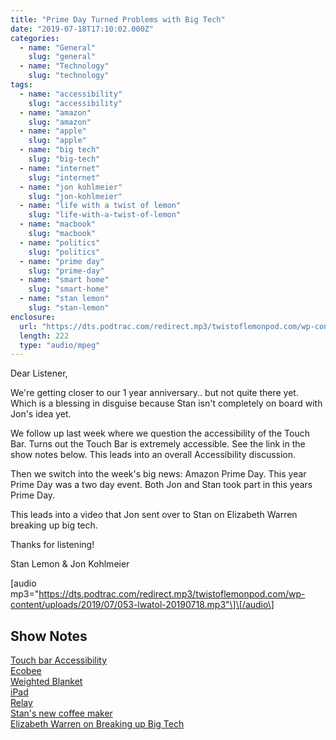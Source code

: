 ```yaml
---
title: "Prime Day Turned Problems with Big Tech"
date: "2019-07-18T17:10:02.000Z"
categories:
  - name: "General"
    slug: "general"
  - name: "Technology"
    slug: "technology"
tags:
  - name: "accessibility"
    slug: "accessibility"
  - name: "amazon"
    slug: "amazon"
  - name: "apple"
    slug: "apple"
  - name: "big tech"
    slug: "big-tech"
  - name: "internet"
    slug: "internet"
  - name: "jon kohlmeier"
    slug: "jon-kohlmeier"
  - name: "life with a twist of lemon"
    slug: "life-with-a-twist-of-lemon"
  - name: "macbook"
    slug: "macbook"
  - name: "politics"
    slug: "politics"
  - name: "prime day"
    slug: "prime-day"
  - name: "smart home"
    slug: "smart-home"
  - name: "stan lemon"
    slug: "stan-lemon"
enclosure:
  url: "https://dts.podtrac.com/redirect.mp3/twistoflemonpod.com/wp-content/uploads/2019/07/053-lwatol-20190718.mp3"
  length: 222
  type: "audio/mpeg"
---
```


Dear Listener,

We're getting closer to our 1 year anniversary.. but not quite there yet. Which is a blessing in disguise because Stan isn't completely on board with Jon's idea yet.

We follow up last week where we question the accessibility of the Touch Bar. Turns out the Touch Bar is extremely accessible. See the link in the show notes below. This leads into an overall Accessibility discussion.

Then we switch into the week's big news: Amazon Prime Day. This year Prime Day was a two day event. Both Jon and Stan took part in this years Prime Day.

This leads into a video that Jon sent over to Stan on Elizabeth Warren breaking up big tech.

Thanks for listening!

Stan Lemon & Jon Kohlmeier

\[audio mp3="https://dts.podtrac.com/redirect.mp3/twistoflemonpod.com/wp-content/uploads/2019/07/053-lwatol-20190718.mp3"\]\[/audio\]

## Show Notes

[Touch bar Accessibility  
](https://support.apple.com/en-us/HT207258)[Ecobee](https://amzn.to/2SnwgxW)  
[Weighted Blanket  
](https://www.amazon.com/gp/product/B07K4432BH/ref=ppx_yo_dt_b_asin_title_o02_s00?ie=UTF8&psc=1)[iPad](https://amzn.to/2Y9Pmgq)  
[Relay](https://amzn.to/2YgpEqi)  
[Stan's new coffee maker](https://amzn.to/2JP6IWv)  
[Elizabeth Warren on Breaking up Big Tech](https://www.cnn.com/videos/politics/2019/04/23/elizabeth-warren-amazon-google-big-tech-break-up-town-hall-vpx.cnn?fbclid=IwAR1gmDcfcUilj9Rcxe2qrD8_01MElB57DfrBpkHkOOr_ZGByFJ9LQt7SrgU)
